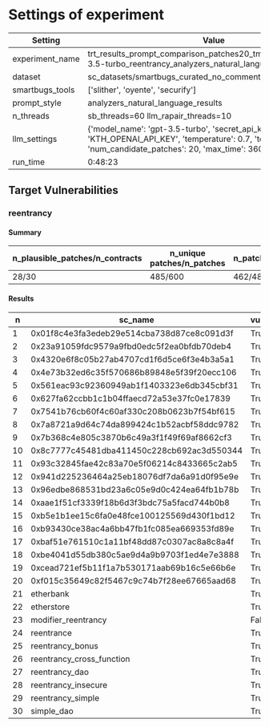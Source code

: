 # Settings of experiment

| Setting | Value |
| --- | --- |
| experiment_name | trt_results_prompt_comparison_patches20_tmp0.7_topp0.95_gpt-3.5-turbo_reentrancy_analyzers_natural_language_results |
| dataset | sc_datasets/smartbugs_curated_no_comment/reentrancy |
| smartbugs_tools | ['slither', 'oyente', 'securify'] |
| prompt_style | analyzers_natural_language_results |
| n_threads | sb_threads=60 llm_rapair_threads=10 |
| llm_settings | {'model_name': 'gpt-3.5-turbo', 'secret_api_key': 'KTH_OPENAI_API_KEY', 'temperature': 0.7, 'top_p': 0.95, 'num_candidate_patches': 20, 'max_time': 3600, 'stop': ['///']} |
| run_time | 0:48:23 |

## Target Vulnerabilities


### reentrancy

#### Summary
| n_plausible_patches/n_contracts | n_unique patches/n_patches | n_patches_compiles/n_unique_patches |
| --- | --- | --- |
| 28/30 | 485/600 | 462/485 |

#### Results
| n | sc_name | vuln_detected | n_patches | unique_paches_that_compile | best_patch | compiles | plausible_patch | oyente | securify | slither |
| --- | --- | --- | --- | --- | --- | --- | --- | --- | --- | --- |
| 1 | 0x01f8c4e3fa3edeb29e514cba738d87ce8c091d3f | True | 20 | 17/18 | patch_0 | True | True | Bug/Fix | Bug/Fix | Bug/Fix|
| 2 | 0x23a91059fdc9579a9fbd0edc5f2ea0bfdb70deb4 | True | 20 | 19/19 | patch_0 | True | True | Bug/Fix | Bug/Fix | Bug/Fix|
| 3 | 0x4320e6f8c05b27ab4707cd1f6d5ce6f3e4b3a5a1 | True | 20 | 19/20 | patch_0 | True | True | Bug/Fix | Bug/Fix | Bug/Fix|
| 4 | 0x4e73b32ed6c35f570686b89848e5f39f20ecc106 | True | 20 | 14/16 | patch_1 | True | True | Bug/Fix | Bug/Fix | Bug/Fix|
| 5 | 0x561eac93c92360949ab1f1403323e6db345cbf31 | True | 20 | 16/17 | patch_0 | True | True | Bug/Fix | Bug/Fix | Bug/Fix|
| 6 | 0x627fa62ccbb1c1b04ffaecd72a53e37fc0e17839 | True | 20 | 17/20 | patch_1 | True | True | Bug/Fix | Bug/Fix | Bug/Fix|
| 7 | 0x7541b76cb60f4c60af330c208b0623b7f54bf615 | True | 20 | 18/19 | patch_0 | True | True | Bug/Fix | Bug/Fix | Bug/Fix|
| 8 | 0x7a8721a9d64c74da899424c1b52acbf58ddc9782 | True | 20 | 14/14 | patch_0 | True | True | Bug/Fix | Bug/Fix | Bug/Fix|
| 9 | 0x7b368c4e805c3870b6c49a3f1f49f69af8662cf3 | True | 20 | 18/19 | patch_1 | True | True | Bug/Fix | Bug/Fix | Bug/Fix|
| 10 | 0x8c7777c45481dba411450c228cb692ac3d550344 | True | 20 | 15/15 | patch_0 | True | True | Bug/Fix | Bug/Fix | Bug/Fix|
| 11 | 0x93c32845fae42c83a70e5f06214c8433665c2ab5 | True | 20 | 16/19 | patch_0 | True | True | Bug/Fix | Bug/Fix | Bug/Fix|
| 12 | 0x941d225236464a25eb18076df7da6a91d0f95e9e | True | 20 | 17/17 | patch_3 | True | False | Bug/Fix | Bug/Fix | Bug/Bug|
| 13 | 0x96edbe868531bd23a6c05e9d0c424ea64fb1b78b | True | 20 | 18/20 | patch_1 | True | True | Bug/Fix | Bug/Fix | Bug/Fix|
| 14 | 0xaae1f51cf3339f18b6d3f3bdc75a5facd744b0b8 | True | 20 | 18/19 | patch_0 | True | True | Bug/Fix | Bug/Fix | Bug/Fix|
| 15 | 0xb5e1b1ee15c6fa0e48fce100125569d430f1bd12 | True | 20 | 19/19 | patch_0 | True | True | Bug/Fix | Bug/Fix | Bug/Fix|
| 16 | 0xb93430ce38ac4a6bb47fb1fc085ea669353fd89e | True | 20 | 16/16 | patch_0 | True | True | Bug/Fix | Bug/Fix | Bug/Fix|
| 17 | 0xbaf51e761510c1a11bf48dd87c0307ac8a8c8a4f | True | 20 | 17/17 | patch_0 | True | True | Bug/Fix | Bug/Fix | Bug/Fix|
| 18 | 0xbe4041d55db380c5ae9d4a9b9703f1ed4e7e3888 | True | 20 | 20/20 | patch_0 | True | True | Bug/Fix | Bug/Fix | Bug/Fix|
| 19 | 0xcead721ef5b11f1a7b530171aab69b16c5e66b6e | True | 20 | 13/16 | patch_0 | True | True | Bug/Fix | Bug/Fix | Bug/Fix|
| 20 | 0xf015c35649c82f5467c9c74b7f28ee67665aad68 | True | 20 | 18/19 | patch_0 | True | True | Bug/Fix | Bug/Fix | Bug/Fix|
| 21 | etherbank | True | 20 | 16/16 | patch_1 | True | True | Bug/Fix | Bug/Fix | Bug/Fix|
| 22 | etherstore | True | 20 | 11/11 | patch_0 | True | True | Bug/Fix | Bug/Fix | Bug/Fix|
| 23 | modifier_reentrancy | False | 20 | 16/16 | patch_0 | True | True | Fix/Fix | Fix/Fix | Fix/Fix|
| 24 | reentrance | True | 20 | 7/7 | patch_1 | True | False | Bug/Fix | Bug/Bug | Bug/Fix|
| 25 | reentrancy_bonus | True | 20 | 10/11 | patch_0 | True | True | Bug/Fix | Bug/Fix | Bug/Fix|
| 26 | reentrancy_cross_function | True | 20 | 16/17 | patch_0 | True | True | Bug/Fix | Bug/Fix | Bug/Fix|
| 27 | reentrancy_dao | True | 20 | 2/2 | patch_0 | True | True | Bug/Fix | Bug/Fix | Bug/Fix|
| 28 | reentrancy_insecure | True | 20 | 14/15 | patch_5 | True | True | Bug/Fix | Bug/Fix | Bug/Fix|
| 29 | reentrancy_simple | True | 20 | 16/16 | patch_2 | True | True | Bug/Fix | Bug/Fix | Bug/Fix|
| 30 | simple_dao | True | 20 | 15/15 | patch_0 | True | True | Bug/Fix | Bug/Fix | Bug/Fix|

